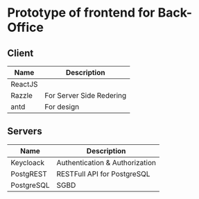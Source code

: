 # Prototype of frontend for Back-Office

## Client
Name         | Description
------------ | -------------
ReactJS | 
Razzle | For Server Side Redering
antd | For design

## Servers

Name         | Description
------------ | -------------
Keycloack | Authentication & Authorization
PostgREST | RESTFull API for PostgreSQL
PostgreSQL | SGBD



